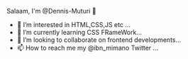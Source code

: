Salaam, I'm @Dennis-Muturi 👋 
- 👀 I’m interested in  HTML,CSS,JS etc ...
- 🌱 I’m currently learning CSS FRameWork...
- 💞️ I’m looking to collaborate on frontend developments...
- 📫 How to reach me my @ibn_mimano Twitter ...

<!---
Dennis-Muturi/Dennis-Muturi is a ✨ special ✨ repository because its `README.md` (this file) appears on your GitHub profile.
You can click the Preview link to take a look at your changes.
--->
